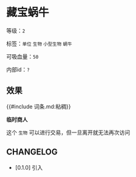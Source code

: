 # 藏宝蜗牛

等级：`2`

标签：`单位` `生物` `小型生物` `蜗牛`

可吸血量：`50`

内部id：`?`

## 效果

{{#include 词条.md:粘稠}}

**临时商人**

这个 `生物` 可以进行交易，但一旦离开就无法再次访问

## CHANGELOG

- [0.1.0] 引入
